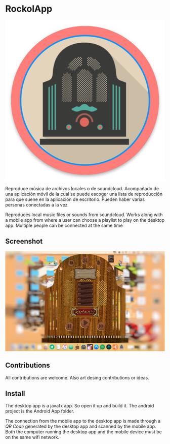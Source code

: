 # RockolApp

![icono](Rockolapp_icono.png)

Reproduce música de archivos locales o de soundcloud. Acompañado de una aplicación móvil de la cual se puede escoger una lista de reproducción para que suene en la aplicación de escritorio. Pueden haber varias personas conectadas a la vez

Reproduces local music files or sounds from soundcloud. Works along with a mobile app from where a user can choose a playlist to play on the desktop app. Multiple people can be connected at the same time

## Screenshot

![pantallazo](screenshot.png)

## Contributions
All contributions are welcome. Also art desing contributions or ideas.

## Install
The desktop app is a javafx app. So open it up and build it.
The android project is the Android App folder.

The connection from the mobile app to the desktop app is made through a *QR Code* generated by the desktop app and scanned by the mobile app. Both the computer running the desktop app and the mobile device must be on the same wifi network.